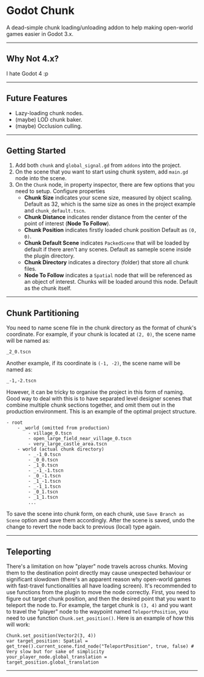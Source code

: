 # Godot Chunk
A dead-simple chunk loading/unloading addon to help making open-world games easier in Godot 3.x.

---

## Why Not 4.x?
I hate Godot 4 :p

---

## Future Features
- Lazy-loading chunk nodes.
- (maybe) LOD chunk baker.
- (maybe) Occlusion culling.

---

## Getting Started
1. Add both `chunk` and `global_signal.gd` from `addons` into the project.
2. On the scene that you want to start using chunk system, add `main.gd` node into the scene.
3. On the `Chunk` node, in property inspector, there are few options that you need to setup. Configure properties 
    - **Chunk Size** indicates your scene size, measured by object scaling. Default as 32, which is the same size as ones in the project example and `chunk_default.tscn`.
    - **Chunk Distance** indicates render distance from the center of the point of interest (**Node To Follow**).
    - **Chunk Position** indicates firstly loaded chunk position Default as `(0, 0)`.
    - **Chunk Default Scene** indicates `PackedScene` that will be loaded by default if there aren't any scenes. Default as sameple scene inside the plugin directory.
    - **Chunk Directory** indicates a directory (folder) that store all chunk files.
    - **Node To Follow** indicates a `Spatial` node that will be referenced as an object of interest. Chunks will be loaded around this node. Default as the chunk itself.

---

## Chunk Partitioning
You need to name scene file in the chunk directory as the format of chunk's coordinate. For example, if your chunk is located at `(2, 0)`, the scene name will be named as:
```
_2_0.tscn
```
Another example, if its coordinate is `(-1, -2)`, the scene name will be named as:
```
_-1,-2.tscn
```
However, it can be tricky to organise the project in this form of naming. Good way to deal with this is to have separated level designer scenes that combine multiple chunk sections together, and omit them out in the production environment. This is an example of the optimal project structure.
```
- root
    - _world (omitted from production)
        - village_0.tscn
        - open_large_field_near_village_0.tscn
        - very_large_castle_area.tscn
    - world (actual chunk directory)
        - _-1_0.tscn
        - _0_0.tscn
        - _1_0.tscn
        - _-1_-1.tscn
        - _0_-1.tscn
        - _1_-1.tscn
        - _-1_1.tscn
        - _0_1.tscn
        - _1_1.tscn
        ...
```
To save the scene into chunk form, on each chunk, use `Save Branch as Scene` option and save them accordingly. After the scene is saved, undo the change to revert the node back to previous (local) type again.

---

## Teleporting
There's a limitation on how "player" node travels across chunks. Moving them to the destination point directly may cause unexpected behaviour or significant slowdown (there's an apparent reason why open-world games with fast-travel functionalities all have loading screen).  It's recommended to use functions from the plugin to move the node correctly. First, you need to figure out target chunk position, and then the desired point that you want to teleport the node to. For example, the target chunk is `(3, 4)` and you want to travel the "player" node to the waypoint named `TeleportPosition`, you need to use function `Chunk.set_position()`. Here is an example of how this will work:
```gdscript
Chunk.set_position(Vector2(3, 4))
var target_position: Spatial = get_tree().current_scene.find_node("TeleportPosition", true, false) # Very slow but for sake of simplicity
your_player_node.global_translation = target_position.global_translation
```

---
